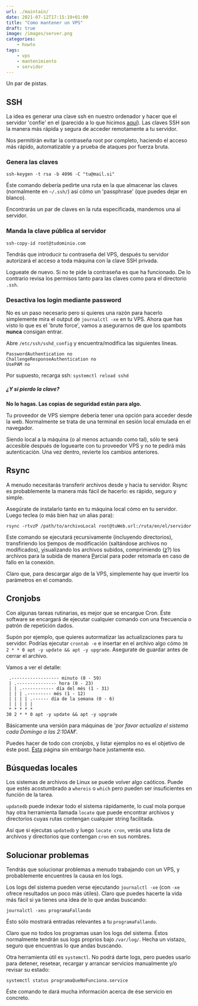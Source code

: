 ```yaml
---
url: ./maintain/
date: 2021-07-12T17:15:19+01:00
title: "Como mantener un VPS"
draft: true
image: /images/server.png
categories:
    - howto
tags:
    - vps
    - mantenimiento
    - servidor
---
```


Un par de pistas.

<!--more-->

## SSH

La idea es generar una clave ssh en nuestro ordenador y hacer que el servidor 'confíe' en el (parecido a lo que hicimos [aquí](https://unixmagick.xyz/githubssh/)).
Las claves SSH son la manera más rápida y segura de acceder remotamente a tu servidor.

Nos permitirán evitar la contraseña root por completo, haciendo el acceso más rápido, automatizable y a prueba de ataques por fuerza bruta.

### Genera las claves

```
ssh-keygen -t rsa -b 4096 -C "tu@mail.si"
```

Éste comando debería pedirte una ruta en la que almacenar las claves (normalmente en `~/.ssh/`) así cómo un 'passphrase' (que puedes dejar en blanco).

Encontrarás un par de claves en la ruta especificada, mandemos una al servidor.

### Manda la clave pública al servidor

```
ssh-copy-id root@tudominio.com
```

Tendrás que introducir tu contraseña del VPS, después tu servidor autorizará el acceso a toda máquina con la clave SSH privada.

Logueate de nuevo. Si no te pide la contraseña es que ha funcionado.
De lo contrario revisa los permisos tanto para las claves como para el directorio `.ssh`.

### Desactiva los login mediante password

No es un paso necesario pero si quieres una razón para hacerlo simplemente mira el output de `journalctl -xe` en tu VPS.
Ahora que has visto lo que es el 'brute force', vamos a asegurarnos de que los spambots **nunca** consigan entrar.

Abre `/etc/ssh/sshd_config` y encuentra/modifica las siguientes líneas.

```
PasswordAuthentication no
ChallengeResponseAuthentication no
UsePAM no
```

Por supuesto, recarga ssh: `systemctl reload sshd`

##### ¿Y si pierdo la clave?

**No lo hagas. Las copias de seguridad están para algo.**

Tu proveedor de VPS siempre debería tener una opción para acceder desde la web. Normalmente se trata de una terminal en sesión local emulada en el navegador.

Siendo local a la máquina (o al menos actuando como tal), sólo te será accesible después de loguearte con tu proveedor VPS y no te pedirá más autenticación.
Una vez dentro, revierte los cambios anteriores.

## Rsync

A menudo necesitarás transferir archivos desde y hacia tu servidor.
Rsync es probablemente la manera más fácil de hacerlo: es rápido, seguro y simple.

Asegúrate de instalarlo tanto en tu máquina local cómo en tu servidor. Luego teclea (o más bien haz un alias para):

```
rsync -rtvzP /path/to/archivoLocal root@tuWeb.url:/ruta/en/el/servidor
```
<u></u>
Este comando se ejecutará <u>r</u>ecursivamente (incluyendo directorios), transfiriendo los <u>t</u>iempos de modificación (saltándose archivos no modificados), <u>v</u>isualizando los archivos subidos, comprimiendo (<u>z</u>?) los archivos para la subida de manera <u>P</u>arcial para poder retomarla en caso de fallo en la conexión.

Claro que, para descargar algo de la VPS, simplemente hay que invertir los parámetros en el comando.

## Cronjobs

Con algunas tareas rutinarias, es mejor que se encargue Cron.
Éste software se encargará de ejecutar cualquier comando con una frecuencia o patrón de repetición dados.

Supón por ejemplo, que quieres autormatizar las actualizaciones para tu servidor.
Podrías ejecutar `crontab -e` e insertar en el archivo algo cómo `30 2 * * 0 apt -y update && apt -y upgrade`. Asegurate de guardar antes de cerrar el archivo.

Vamos a ver el detalle:

```
 .------------------ minuto (0 - 59)
 | .--------------- hora (0 - 23)
 | | .------------ día del més (1 - 31)
 | | | .--------- més (1 - 12)
 | | | | .------ día de la semana (0 - 6)
 | | | | |
 * * * * *
30 2 * * 0 apt -y update && apt -y upgrade
```

Básicamente una versión para máquinas de '*por favor actualiza el sistema cada Domingo a las 2:10AM*'.

Puedes hacer de todo con cronjobs, y listar ejemplos no es el objetivo de éste post.
[Ésta](https://crontab.guru/) página sin embargo hace justamente eso.

## Búsquedas locales

Los sistemas de archivos de Linux se puede volver algo caóticos.
Puede que estés acostumbrado a `whereis` o `which` pero pueden ser insuficientes en función de la tarea.

`updatedb` puede indexar todo el sistema rápidamente, lo cual mola porque hay otra herramienta llamada `locate` que puede encontrar archivos y directorios cuyas rutas contengan cualquier string facilitada.

Así que si ejecutas `updatedb` y luego `locate cron`, verás una lista de archivos y directorios que contengan `cron` en sus nombres.

## Solucionar problemas

Tendrás que solucionar problemas a menudo trabajando con un VPS, y probablemente encuentres la causa en los logs.

Los logs del sistema pueden verse ejecutando `journalctl -xe` (con `-xe` ofrece resultados un poco más útiles). Claro que puedes hacerte la vida más fácil si ya tienes una idea de lo que andas buscando:

```
journalctl -xeu programaFallando
```

Ésto sólo mostrará entradas relevantes a tu `programaFallando`.

Claro que no todos los programas usan los logs del sistema. Éstos normalmente tendrán sus logs proprios bajo `/var/log/`. Hecha un vistazo, seguro que encuentras lo que andas buscando.

Otra herramienta útil es `systemctl`. No podrá darte logs, pero puedes usarlo para detener, resetear, recargar y arrancar servicios manualmente y/o revisar su estado:

```
systemctl status programaQueNoFunciona.service
```

Éste comando te dará mucha información acerca de ése servicio en concreto.
